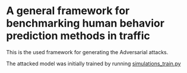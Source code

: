# A general framework for benchmarking human behavior prediction methods in traffic
This is the used framework for generating the Adversarial attacks. 

The attacked model was initially trained by running [simulations_train.py](https://github.com/jhagenus/General-Framework-update-adversarial-Jeroen/blob/main/Framework/simulations_train.py)
